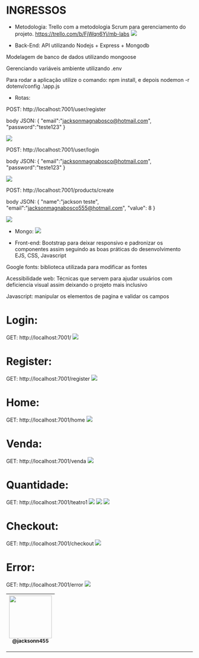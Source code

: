 INGRESSOS
===============================================

- Metodologia: 
Trello com a metodologia Scrum para gerenciamento do projeto.
https://trello.com/b/FjWqn6Yj/mb-labs
 ![](https://github.com/jacksonn455/Ingressos/blob/master/public/images/trello.png)

- Back-End: 
API utilizando Nodejs + Express + Mongodb

Modelagem de banco de dados utilizando mongoose

Gerenciando variáveis ambiente utilizando .env

Para rodar a aplicação utilize o comando: npm install, e depois nodemon -r dotenv/config .\app.js

- Rotas:

POST: http://localhost:7001/user/register

body JSON: {
	"email":"jacksonmagnabosco@hotmail.com",
	"password":"teste123"
}

 ![](https://github.com/jacksonn455/Triider/blob/main/public/images/register-in.png)

POST: http://localhost:7001/user/login


body JSON: {
	"email":"jacksonmagnabosco@hotmail.com",
	"password":"teste123"
}

 ![](https://github.com/jacksonn455/Triider/blob/main/public/images/login-in.png)

POST: http://localhost:7001/products/create


body JSON: {
	"name":"jackson teste",
	"email":"jacksonmagnabosco555@hotmail.com",
	"value": 8
}

 ![](https://github.com/jacksonn455/Triider/blob/main/public/images/total.png)
 
 - Mongo:
  ![](https://github.com/jacksonn455/Triider/blob/main/public/images/mongo.png)

- Front-end: 
Bootstrap para deixar responsivo e padronizar os componentes assim seguindo as boas práticas do desenvolvimento EJS, CSS, Javascript

Google fonts: biblioteca utilizada para modificar as fontes

Acessibilidade web: Técnicas que servem para ajudar usuários com deficiencia visual assim deixando o projeto mais inclusivo

Javascript: manipular os elementos de pagina e validar os campos

Login:
=====================
GET: http://localhost:7001/
 ![](https://github.com/jacksonn455/Ingressos/blob/master/public/images/login.png)
 
Register:
=====================
GET: http://localhost:7001/register
 ![](https://github.com/jacksonn455/Ingressos/blob/master/public/images/register.png)

Home:
=====================
GET: http://localhost:7001/home
 ![](https://github.com/jacksonn455/Ingressos/blob/master/public/images/home.png)
 
Venda:
=====================
GET: http://localhost:7001/venda
 ![](https://github.com/jacksonn455/Ingressos/blob/master/public/images/venda.png)
 
Quantidade:
=====================
GET: http://localhost:7001/teatro1
![](https://github.com/jacksonn455/Ingressos/blob/master/public/images/teatro1.png)
![](https://github.com/jacksonn455/Ingressos/blob/master/public/images/teatro2.png)
![](https://github.com/jacksonn455/Ingressos/blob/master/public/images/teatro3.png)

Checkout:
=====================
GET: http://localhost:7001/checkout
 ![](https://github.com/jacksonn455/Ingressos/blob/master/public/images/ingressos.png)

 Error:
=====================
GET: http://localhost:7001/error
 ![](https://github.com/jacksonn455/Ingressos/blob/master/public/images/error.png)

 | [<img src="https://avatars1.githubusercontent.com/u/46221221?s=460&u=0d161e390cdad66e925f3d52cece6c3e65a23eb2&v=4" width=115><br><sub>@jacksonn455</sub>](https://github.com/jacksonn455) |
  | :---: |

--------------------
